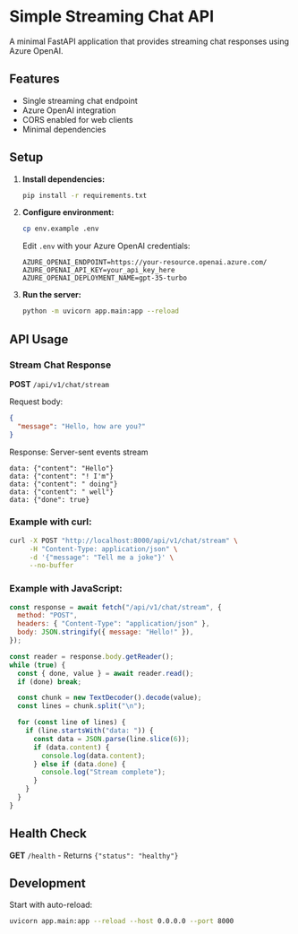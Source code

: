 # Simple Streaming Chat API

A minimal FastAPI application that provides streaming chat responses using Azure OpenAI.

## Features

- Single streaming chat endpoint
- Azure OpenAI integration
- CORS enabled for web clients
- Minimal dependencies

## Setup

1. **Install dependencies:**

   ```bash
   pip install -r requirements.txt
   ```

2. **Configure environment:**

   ```bash
   cp env.example .env
   ```

   Edit `.env` with your Azure OpenAI credentials:

   ```
   AZURE_OPENAI_ENDPOINT=https://your-resource.openai.azure.com/
   AZURE_OPENAI_API_KEY=your_api_key_here
   AZURE_OPENAI_DEPLOYMENT_NAME=gpt-35-turbo
   ```

3. **Run the server:**
   ```bash
   python -m uvicorn app.main:app --reload
   ```

## API Usage

### Stream Chat Response

**POST** `/api/v1/chat/stream`

Request body:

```json
{
  "message": "Hello, how are you?"
}
```

Response: Server-sent events stream

```
data: {"content": "Hello"}
data: {"content": "! I'm"}
data: {"content": " doing"}
data: {"content": " well"}
data: {"done": true}
```

### Example with curl:

```bash
curl -X POST "http://localhost:8000/api/v1/chat/stream" \
     -H "Content-Type: application/json" \
     -d '{"message": "Tell me a joke"}' \
     --no-buffer
```

### Example with JavaScript:

```javascript
const response = await fetch("/api/v1/chat/stream", {
  method: "POST",
  headers: { "Content-Type": "application/json" },
  body: JSON.stringify({ message: "Hello!" }),
});

const reader = response.body.getReader();
while (true) {
  const { done, value } = await reader.read();
  if (done) break;

  const chunk = new TextDecoder().decode(value);
  const lines = chunk.split("\n");

  for (const line of lines) {
    if (line.startsWith("data: ")) {
      const data = JSON.parse(line.slice(6));
      if (data.content) {
        console.log(data.content);
      } else if (data.done) {
        console.log("Stream complete");
      }
    }
  }
}
```

## Health Check

**GET** `/health` - Returns `{"status": "healthy"}`

## Development

Start with auto-reload:

```bash
uvicorn app.main:app --reload --host 0.0.0.0 --port 8000
```
